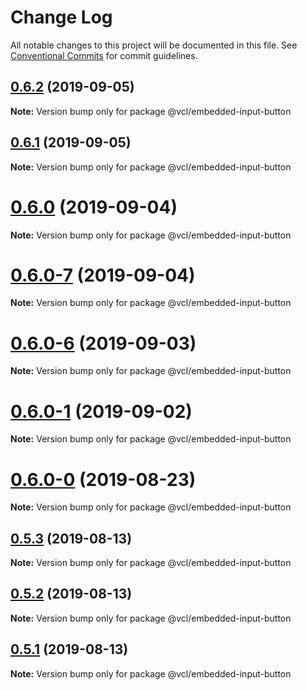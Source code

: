 # Change Log

All notable changes to this project will be documented in this file.
See [Conventional Commits](https://conventionalcommits.org) for commit guidelines.

## [0.6.2](https://github.com/vcl/embedded-input-button/compare/v0.6.1...v0.6.2) (2019-09-05)

**Note:** Version bump only for package @vcl/embedded-input-button





## [0.6.1](https://github.com/vcl/embedded-input-button/compare/v0.6.0...v0.6.1) (2019-09-05)

**Note:** Version bump only for package @vcl/embedded-input-button





# [0.6.0](https://github.com/vcl/embedded-input-button/compare/v0.6.0-7...v0.6.0) (2019-09-04)

**Note:** Version bump only for package @vcl/embedded-input-button





# [0.6.0-7](https://github.com/vcl/embedded-input-button/compare/v0.6.0-5...v0.6.0-7) (2019-09-04)

**Note:** Version bump only for package @vcl/embedded-input-button





# [0.6.0-6](https://github.com/vcl/embedded-input-button/compare/v0.6.0-5...v0.6.0-6) (2019-09-03)

**Note:** Version bump only for package @vcl/embedded-input-button





# [0.6.0-1](https://github.com/vcl/embedded-input-button/compare/v0.6.0-0...v0.6.0-1) (2019-09-02)

**Note:** Version bump only for package @vcl/embedded-input-button





# [0.6.0-0](https://github.com/vcl/embedded-input-button/compare/v0.5.4...v0.6.0-0) (2019-08-23)

**Note:** Version bump only for package @vcl/embedded-input-button





## [0.5.3](https://github.com/vcl/embedded-input-button/compare/v0.5.1...v0.5.3) (2019-08-13)

**Note:** Version bump only for package @vcl/embedded-input-button





## [0.5.2](https://github.com/vcl/embedded-input-button/compare/v0.5.1...v0.5.2) (2019-08-13)

**Note:** Version bump only for package @vcl/embedded-input-button





## [0.5.1](https://github.com/vcl/embedded-input-button/compare/v0.5.0...v0.5.1) (2019-08-13)

**Note:** Version bump only for package @vcl/embedded-input-button
